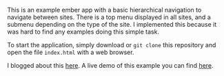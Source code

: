 This is an example ember app with a basic hierarchical navigation to navigate between sites. There is a top menu displayed in all sites, and a submenu depending on the type of the site. I implemented this because it was hard to find any examples doing this simple task.

To start the application, simply download or `git clone` this repository and open the file `index.html` with a web browser.

I blogged about this [here](http://www.peterfessel.com/2014/08/ember-basic-navigation-with-nested-templates-example/). A live demo of this example you can find [here](http://projects.peterfessel.com/ember-navigation-basic-example/).